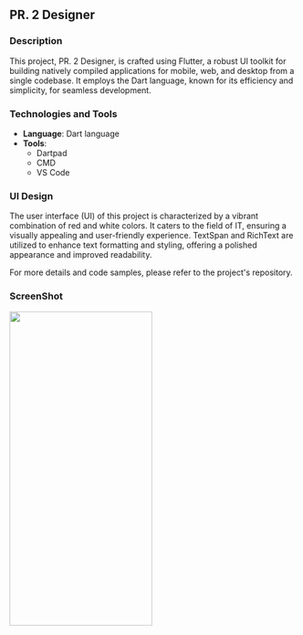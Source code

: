 ## PR. 2 Designer

### Description

This project, PR. 2 Designer, is crafted using Flutter, a robust UI toolkit for building natively compiled applications for mobile, web, and desktop from a single codebase. It employs the Dart language, known for its efficiency and simplicity, for seamless development.

### Technologies and Tools

- **Language**: Dart language
- **Tools**:
  - Dartpad
  - CMD
  - VS Code

### UI Design

The user interface (UI) of this project is characterized by a vibrant combination of red and white colors. It caters to the field of IT, ensuring a visually appealing and user-friendly experience. TextSpan and RichText are utilized to enhance text formatting and styling, offering a polished appearance and improved readability.

For more details and code samples, please refer to the project's repository.

### ScreenShot

<img src="https://github.com/Aayushi0x9/Graphics_task_02/assets/143987694/a0f74b29-f6a1-41e1-9245-f65a955748ec" width="250" height="550">


